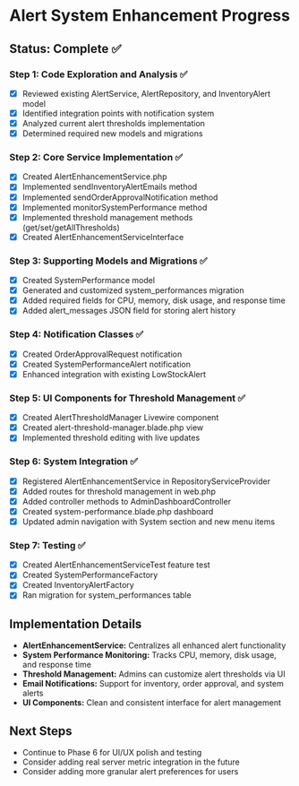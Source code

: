 # Alert System Enhancement Progress

## Status: Complete ✅

### Step 1: Code Exploration and Analysis ✅
- [x] Reviewed existing AlertService, AlertRepository, and InventoryAlert model
- [x] Identified integration points with notification system
- [x] Analyzed current alert thresholds implementation
- [x] Determined required new models and migrations

### Step 2: Core Service Implementation ✅
- [x] Created AlertEnhancementService.php
- [x] Implemented sendInventoryAlertEmails method
- [x] Implemented sendOrderApprovalNotification method
- [x] Implemented monitorSystemPerformance method
- [x] Implemented threshold management methods (get/set/getAllThresholds)
- [x] Created AlertEnhancementServiceInterface

### Step 3: Supporting Models and Migrations ✅
- [x] Created SystemPerformance model
- [x] Generated and customized system_performances migration
- [x] Added required fields for CPU, memory, disk usage, and response time
- [x] Added alert_messages JSON field for storing alert history

### Step 4: Notification Classes ✅
- [x] Created OrderApprovalRequest notification
- [x] Created SystemPerformanceAlert notification
- [x] Enhanced integration with existing LowStockAlert

### Step 5: UI Components for Threshold Management ✅
- [x] Created AlertThresholdManager Livewire component
- [x] Created alert-threshold-manager.blade.php view
- [x] Implemented threshold editing with live updates

### Step 6: System Integration ✅
- [x] Registered AlertEnhancementService in RepositoryServiceProvider
- [x] Added routes for threshold management in web.php
- [x] Added controller methods to AdminDashboardController
- [x] Created system-performance.blade.php dashboard
- [x] Updated admin navigation with System section and new menu items

### Step 7: Testing ✅
- [x] Created AlertEnhancementServiceTest feature test
- [x] Created SystemPerformanceFactory
- [x] Created InventoryAlertFactory
- [x] Ran migration for system_performances table

## Implementation Details
- **AlertEnhancementService:** Centralizes all enhanced alert functionality
- **System Performance Monitoring:** Tracks CPU, memory, disk usage, and response time
- **Threshold Management:** Admins can customize alert thresholds via UI
- **Email Notifications:** Support for inventory, order approval, and system alerts
- **UI Components:** Clean and consistent interface for alert management

## Next Steps
- Continue to Phase 6 for UI/UX polish and testing
- Consider adding real server metric integration in the future
- Consider adding more granular alert preferences for users
